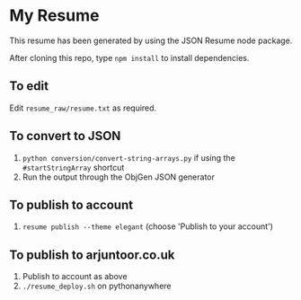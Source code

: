 # My Resume

This resume has been generated by using the JSON Resume node package.

After cloning this repo, type `npm install` to install dependencies.

## To edit

Edit `resume_raw/resume.txt` as required.

## To convert to JSON

1. `python conversion/convert-string-arrays.py` if using the `#startStringArray` shortcut
1. Run the output through the ObjGen JSON generator

## To publish to account

1. `resume publish --theme elegant`  (choose 'Publish to your account')


## To publish to arjuntoor.co.uk

1. Publish to account as above
1. `./resume_deploy.sh` on pythonanywhere
